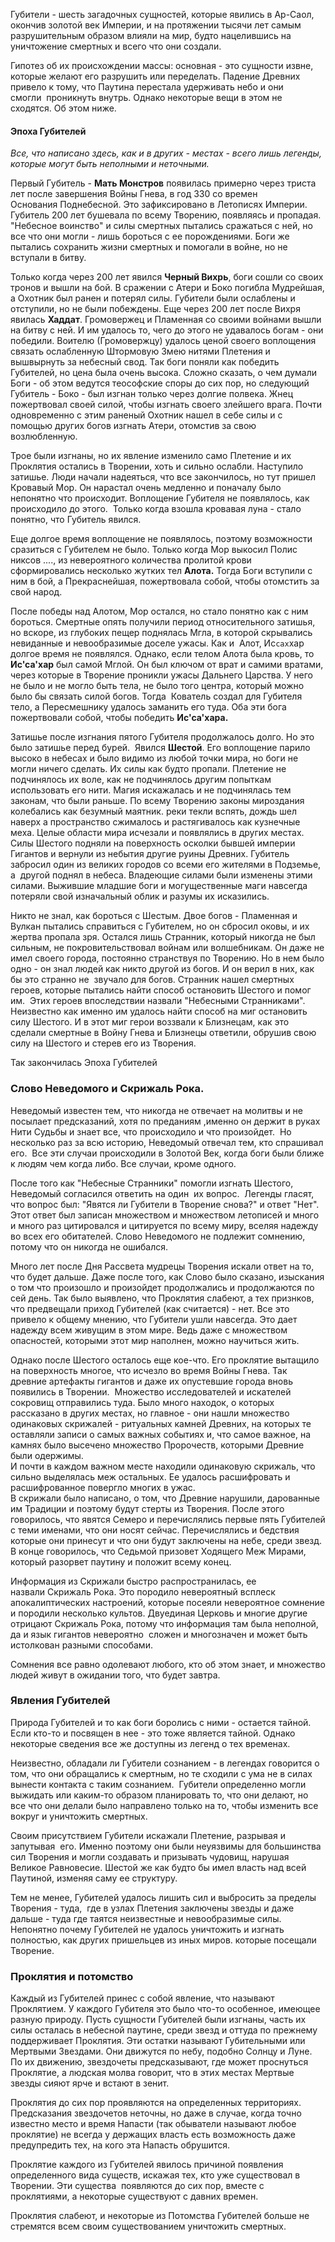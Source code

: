 Губители - шесть загадочных сущностей, которые явились в Ар-Саол, окончив золотой век Империи, и на протяжении тысячи лет самым разрушительным образом влияли на мир, будто нацелившись на уничтожение смертных и всего что они создали. 

Гипотез об их происхождении массы: основная - это сущности извне, которые желают его разрушить или переделать. Падение Древних привело к тому, что Паутина перестала удерживать небо и они смогли  проникнуть внутрь. Однако некоторые вещи в этом не сходятся. Об этом ниже. 

#### Эпоха Губителей

*Все, что написано здесь, как и в других - местах - всего лишь легенды, которые могут быть неполными и неточными.* 

Первый Губитель - **Мать Монстров** появилась примерно через триста лет после завершения Войны Гнева, в год 330 со времен Основания Поднебесной. Это зафиксировано в Летописях Империи.  Губитель 200 лет бушевала по всему Творению, появляясь и пропадая. "Небесное воинство" и силы смертных пытались сражаться с ней, но все что они могли - лишь бороться с ее порождениями. Боги же пытались сохранить жизни смертных и помогали в войне, но не вступали в битву.  

Только когда через 200 лет явился **Черный Вихрь**, боги сошли со своих тронов и вышли на бой. В сражении с Атери и Боко погибла Мудрейшая, а Охотник был ранен и потерял силы. Губители были ослаблены и отступили, но не были побеждены. Еще через 200 лет после Вихря явилась **Хаддат**. Громовержец и Пламенная со своими войнами вышли на битву с ней. И им удалось то, чего до этого не удавалось богам - они победили. Воителю (Громовержцу) удалось ценой своего воплощения связать ослабленную Штормовую Змею нитями Плетения и вышвырнуть за небесный свод. Так боги поняли как победить Губителей, но цена была очень высока. Сложно сказать, о чем думали Боги - об этом ведутся теософские споры до сих пор, но следующий Губитель - Боко - был изгнан только через долгие полвека. Жнец пожертвовал своей силой, чтобы изгнать своего злейшего врага. Почти одновременно с этим раненый Охотник нашел в себе силы и с помощью других богов изгнать Атери, отомстив за свою возлюбленную. 

Трое были изгнаны, но их явление изменило само Плетение и их Проклятия остались в Творении, хоть и сильно ослабли. Наступило затишье. Люди начали надеяться, что все закончилось, но тут пришел Кровавый Мор. Он нарастал очень медленно и поначалу было непонятно что происходит. Воплощение Губителя не появлялось, как происходило до этого.  Только когда взошла кровавая луна - стало понятно, что Губитель явился. 

Еще долгое время воплощение не появлялось, поэтому возможности сразиться с Губителем не было. Только когда Мор выкосил Полис никсов ...., из невероятного количества пролитой крови сформировались несколько жутких тел **Алота.** Тогда Боги вступили с ним в бой, а Прекраснейшая, пожертвовала собой, чтобы отомстить за свой народ.

После победы над Алотом, Мор остался, но стало понятно как с ним бороться. Смертные опять получили период относительного затишья, но вскоре, из глубоких пещер поднялась Мгла, в которой скрывались невиданные и невообразимые доселе ужасы. Как и  Алот, Ис`сах`хар долгое время не появлялся. Однако, если телом Алота была кровь, то **Ис'са'хар** был самой Мглой. Он был ключом от врат и самими вратами, через которые в Творение проникли ужасы Дальнего Царства. У него не было и не могло быть тела, не было того центра, который можно было бы связать силой богов. Тогда  Кователь создал для Губителя тело, а Пересмешнику удалось заманить его туда. Оба эти бога пожертвовали собой, чтобы победить **Ис'са'хара.**

Затишье после изгнания пятого Губителя продолжалось долго. Но это было затишье перед бурей.  Явился **Шестой**. Его воплощение парило высоко в небесах и было видимо из любой точки мира, но боги не могли ничего сделать. Их силы как будто пропали. Плетение не подчинялось их воле, как не подчинялось другим попыткам использовать его нити. Магия искажалась и не подчинялась тем законам, что были раньше. По всему Творению законы мироздания колебались как безумный маятник. реки текли вспять, дождь шел наверх а пространство сжималось и растягивалось как кузнечные меха. Целые области мира исчезали и появлялись в других местах. Силы Шестого подняли на поверхность осколки бывшей империи Гигантов и вернули из небытия другие руины Древних. Губитель забросил один из великих городов со всеми его жителями в Подземье, а  другой поднял в небеса. Владеющие силами были изменены этими силами. Выжившие младшие боги и могущественные маги навсегда потеряли свой изначальный облик и разумы их исказились. 

Никто не знал, как бороться с Шестым. Двое богов - Пламенная и Вулкан пытались справиться с Губителем, но он сбросил оковы, и их жертва пропала зря. Остался лишь Странник, который никогда не был сильным, не покровительствовал войнам или волшебникам. Он даже не имел своего города, постоянно странствуя по Творению. Но в нем было одно - он знал людей как никто другой из богов. И он верил в них, как бы это странно не  звучало для богов. Странник нашел смертных героев, которые пытались найти способ остановить Шестого и помог им.  Этих героев впоследствии назвали "Небесными Странниками". Неизвестно как именно им удалось найти способ на миг остановить силу Шестого. И в этот миг герои воззвали к Близнецам, как это сделали смертные в Войну Гнева и Близнецы ответили, обрушив свою силу на Шестого и стерев его из Творения.

Так закончилась Эпоха Губителей 

### Слово Неведомого и Скрижаль Рока.

Неведомый известен тем, что никогда не отвечает на молитвы и не посылает предсказаний, хотя по преданиям ,именно он держит в руках Нити Судьбы и знает все, что происходило и что произойдет.  Но несколько раз за всю историю, Неведомый отвечал тем, кто спрашивал его.  Все эти случаи происходили в Золотой Век, когда боги были ближе к людям чем когда либо. Все случаи, кроме одного. 

После того как "Небесные Странники" помогли изгнать Шестого,  Неведомый согласился ответить на один  их вопрос.  Легенды гласят, что вопрос был: "Явятся ли Губители в Творение снова?" и ответ "Нет". Этот ответ был записан множеством и множеством летописей и много и много раз цитировался и цитируется по всему миру, вселяя надежду во всех его обитателей. Слово Неведомого не подлежит сомнению, потому что он никогда не ошибался. 

Много лет после Дня Рассвета мудрецы Творения искали ответ на то, что будет дальше. Даже после того, как Слово было сказано, изыскания о том что произошло и произойдет продолжались и продолжаются по сей день. Так было выявлено, что Проклятия слабеют, а тех признков, что предвещали приход Губителей (как считается) - нет. Все это привело к общему мнению, что Губители ушли навсегда. Это дает надежду всем живущим в этом мире. Ведь даже с множеством опасностей, которыми этот мир наполнен, можно научиться жить.

Однако после Шестого осталось еще кое-что. Его проклятие вытащило на поверхность многое, что исчезло во время Войны Гнева. Так древние артефакты гигантов и даже их опустевшие города вновь появились в Творении.  Множество исследователей и искателей сокровищ отправились туда. Было много находок, о которых рассказано в других местах, но главное - они нашли множество одинаковых скрижалей - ритуальных камней Древних, на которых те оставляли записи о самых важных событиях и, что самое важное, на камнях было высечено множество Пророчеств, которыми Древние были одержимы.   
И почти в каждом важном месте находили одинаковую скрижаль, что сильно выделялась меж остальных. Ее удалось расшифровать и расшифрованное повергло многих в ужас.  
В скрижали было написано, о том, что Древние нарушили, дарованные им Традиции и поэтому будут стерты из Творения. После этого говорилось, что явятся Семеро и перечислялись первые пять Губителей с теми именами, что они носят сейчас. Перечислялись и бедствия которые они принесут и что они будут заключены на небе, среди звезд. В конце говорилось, что Седьмой призовет Ходящего Меж Мирами, который разорвет паутину и положит всему конец.

Информация из Скрижали быстро распространилась, ее назвали Скрижаль Рока. Это породило невероятный всплеск апокалиптических настроений, которые посеяли невероятное сомнение и породили несколько культов. Двуединая Церковь и многие другие отрицают Скрижаль Рока, потому что информация там была неполной, да и язык гигантов невероятно  сложен и многозначен и может быть истолкован разными способами. 

Сомнения все равно одолевают любого, кто об этом знает, и множество людей живут в ожидании того, что будет завтра. 

### Явления Губителей

Природа Губителей и то как боги боролись с ними - остается тайной. Если кто-то и посвящен в нее - это тоже является тайной. Однако некоторые сведения все же доступны из легенд о тех временах.

Неизвестно, обладали ли Губители сознанием - в легендах говорится о том, что они обращались к смертным, но те сходили с ума не в силах вынести контакта с таким сознанием.  Губители определенно могли выжидать или каким-то образом планировать то, что они делают, но все что они делали было направлено только на то, чтобы изменить все вокруг и уничтожить смертных.  

Своим присутствием Губители искажали Плетение, разрывая и запутывая  его. Именно поэтому они были неуязвимы для большинства сил Творения и могли создавать и призывать чудовищ, нарушая Великое Равновесие. Шестой же как будто бы имел власть над всей Паутиной, изменяя саму ее структуру. 

Тем не менее, Губителей удалось лишить сил и выбросить за пределы Творения - туда,  где в узлах Плетения заключены звезды и даже дальше - туда где таятся неизвестные и невообразимые силы. Непонятно почему Губителей не удалось уничтожить и изгнать полностью, как других пришельцев из иных миров. которые посещали Творение. 

### Проклятия и потомство

Каждый из Губителей принес с собой явление, что называют Проклятием. У каждого Губителя это было что-то особенное, имеющее разную природу. Пусть сущности Губителей были изгнаны, часть их силы осталась в небесной паутине, среди звезд и оттуда по прежнему поддерживает Проклятия. Эти остатки называют Губительными или Мертвыми Звездами. Они движутся по небу, подобно Солнцу и Луне. По их движению, звездочеты предсказывают, где может проснуться Проклятие, а людская молва говорит, что в этих местах Мертвые звезды сияют ярче и встают в зенит. 

Проклятия до сих пор проявляются на определенных территориях. Предсказания звездочетов неточны, но даже в случае, когда точно известно место и время Напасти (так обыватели называют любое проклятие) не всегда у держащих власть есть возможность даже предупредить тех, на кого эта Напасть обрушится.

Проклятие каждого из Губителей явилось причиной появления определенного вида существ, искажая тех, кто уже существовал в Творении. Эти существа  появляются до сих пор, вместе с проклятиями, а некоторые существуют с давних времен.   

Проклятия слабеют, и некоторые из Потомства Губителей больше не стремятся всем своим существованием уничтожить смертных.